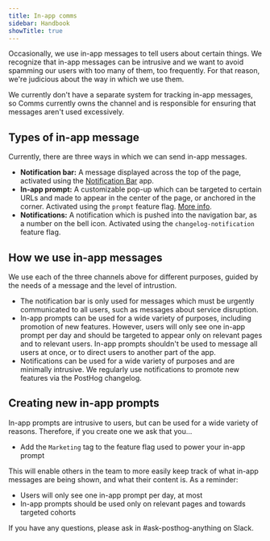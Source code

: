 ```yaml
---
title: In-app comms
sidebar: Handbook
showTitle: true
---
```


Occasionally, we use in-app messages to tell users about certain things. We recognize that in-app messages can be intrusive and we want to avoid spamming our users with too many of them, too frequently. For that reason, we're judicious about the way in which we use them. 

We currently don't have a separate system for tracking in-app messages, so Comms currently owns the channel and is responsible for ensuring that messages aren't used excessively.

## Types of in-app message

Currently, there are three ways in which we can send in-app messages.

- **Notification bar:** A message displayed across the top of the page, activated using the [Notification Bar](https://github.com/PostHog/notification-bar-app) app.
- **In-app prompt:** A customizable pop-up which can be targeted to certain URLs and made to appear in the center of the page, or anchored in the corner. Activated using the `prompt` feature flag. [More info](/handbook/product/in-app-prompts).
- **Notifications:** A notification which is pushed into the navigation bar, as a number on the bell icon. Activated using the `changelog-notification` feature flag. 

## How we use in-app messages

We use each of the three channels above for different purposes, guided by the needs of a message and the level of intrustion. 

- The notification bar is only used for messages which must be urgently communicated to all users, such as messages about service disruption.
- In-app prompts can be used for a wide variety of purposes, including promotion of new features. However, users will only see one in-app prompt per day and should be targeted to appear only on relevant pages and to relevant users. In-app prompts shouldn't be used to message all users at once, or to direct users to another part of the app.
- Notifications can be used for a wide variety of purposes and are minimally intrusive. We regularly use notifications to promote new features via the PostHog changelog. 

## Creating new in-app prompts

In-app prompts are intrusive to users, but can be used for a wide variety of reasons. Therefore, if you create one we ask that you...

- Add the `Marketing` tag to the feature flag used to power your in-app prompt

This will enable others in the team to more easily keep track of what in-app messages are being shown, and what their content is. As a reminder:

- Users will only see one in-app prompt per day, at most
- In-app prompts should be used only on relevant pages and towards targeted cohorts

If you have any questions, please ask in #ask-posthog-anything on Slack. 


